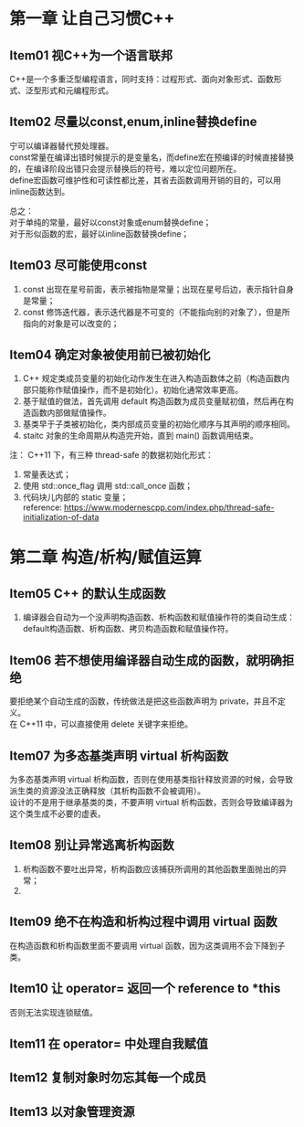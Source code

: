 # 第一章 让自己习惯C++ 
## Item01 视C++为一个语言联邦
C++是一个多重泛型编程语言，同时支持：过程形式、面向对象形式、函数形式、泛型形式和元编程形式。

## Item02 尽量以const,enum,inline替换define
宁可以编译器替代预处理器。  
const常量在编译出错时候提示的是变量名，而define宏在预编译的时候直接替换的，在编译阶段出错只会提示替换后的符号，难以定位问题所在。  
define宏函数可维护性和可读性都比差，其省去函数调用开销的目的，可以用inline函数达到。

总之：  
对于单纯的常量，最好以const对象或enum替换define；  
对于形似函数的宏，最好以inline函数替换define；  

## Item03 尽可能使用const
1. const 出现在星号前面，表示被指物是常量；出现在星号后边，表示指针自身是常量；  
2. const 修饰迭代器，表示迭代器是不可变的（不能指向别的对象了），但是所指向的对象是可以改变的；  

## Item04 确定对象被使用前已被初始化
1. C++ 规定类成员变量的初始化动作发生在进入构造函数体之前（构造函数内部只能称作赋值操作，而不是初始化）。初始化通常效率更高。  
2. 基于赋值的做法，首先调用 default 构造函数为成员变量赋初值，然后再在构造函数内部做赋值操作。  
3. 基类早于子类被初始化，类内部成员变量的初始化顺序与其声明的顺序相同。  
4. staitc 对象的生命周期从构造完开始，直到 main() 函数调用结束。  

注： C++11 下，有三种 thread-safe 的数据初始化形式： 
1. 常量表达式； 
2. 使用 std::once_flag 调用 std::call_once 函数； 
3. 代码块儿内部的 static 变量；  
reference: https://www.modernescpp.com/index.php/thread-safe-initialization-of-data

# 第二章 构造/析构/赋值运算
## Item05 C++ 的默认生成函数
1. 编译器会自动为一个没声明构造函数、析构函数和赋值操作符的类自动生成： default构造函数、析构函数、拷贝构造函数和赋值操作符。

## Item06 若不想使用编译器自动生成的函数，就明确拒绝  
要拒绝某个自动生成的函数，传统做法是把这些函数声明为 private，并且不定义。  
在 C++11 中，可以直接使用 delete 关键字来拒绝。  

## Item07 为多态基类声明 virtual 析构函数
为多态基类声明 virtual 析构函数，否则在使用基类指针释放资源的时候，会导致派生类的资源没法正确释放（其析构函数不会被调用）。  
设计的不是用于继承基类的类，不要声明 virtual 析构函数，否则会导致编译器为这个类生成不必要的虚表。  

## Item08 别让异常逃离析构函数
1. 析构函数不要吐出异常，析构函数应该捕获所调用的其他函数里面抛出的异常；  
2. 

## Item09 绝不在构造和析构过程中调用 virtual 函数
在构造函数和析构函数里面不要调用 virtual 函数，因为这类调用不会下降到子类。

## Item10 让 operator= 返回一个 reference to *this
否则无法实现连锁赋值。  

## Item11 在 operator= 中处理自我赋值

## Item12 复制对象时勿忘其每一个成员

## Item13 以对象管理资源

## 